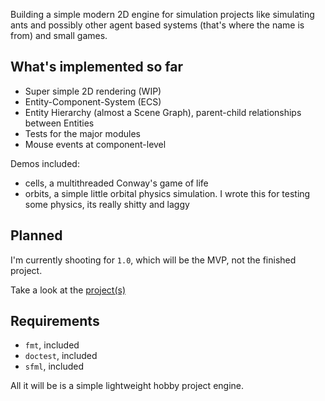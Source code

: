 Building a simple modern 2D engine for simulation projects like simulating ants and possibly other agent based systems (that's where the name is from) and small games. 

## What's implemented so far

* Super simple 2D rendering (WIP)
* Entity-Component-System (ECS)
* Entity Hierarchy (almost a Scene Graph), parent-child relationships between Entities
* Tests for the major modules
* Mouse events at component-level

Demos included:
* cells, a multithreaded Conway's game of life
* orbits, a simple little orbital physics simulation. I wrote this for testing some physics, its really shitty and laggy

## Planned

I'm currently shooting for `1.0`, which will be the MVP, not the finished project. 

Take a look at the [project(s)](https://github.com/lionkor/antsim3/projects)

## Requirements

* `fmt`, included
* `doctest`, included
* `sfml`, included

All it will be is a simple lightweight hobby project engine.
